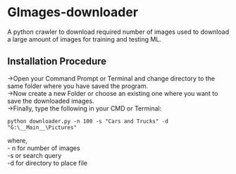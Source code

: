# GImages-downloader
A python crawler to download required number of images used to download a large amount of images for training and testing ML.
## Installation Procedure
->Open your Command Prompt or Terminal and change directory to the same folder where you have saved the program.</br>
->Now create a new Folder or choose an existing one where you want to save the downloaded images.</br>
->Finally, type the following in your CMD or Terminal:</br>
```
python downloader.py -n 100 -s "Cars and Trucks" -d "G:\__Main__\Pictures"
```
where,</br>
     - n for number of images</br>
  -s or search query</br>
  -d for directory to place file</br> 
